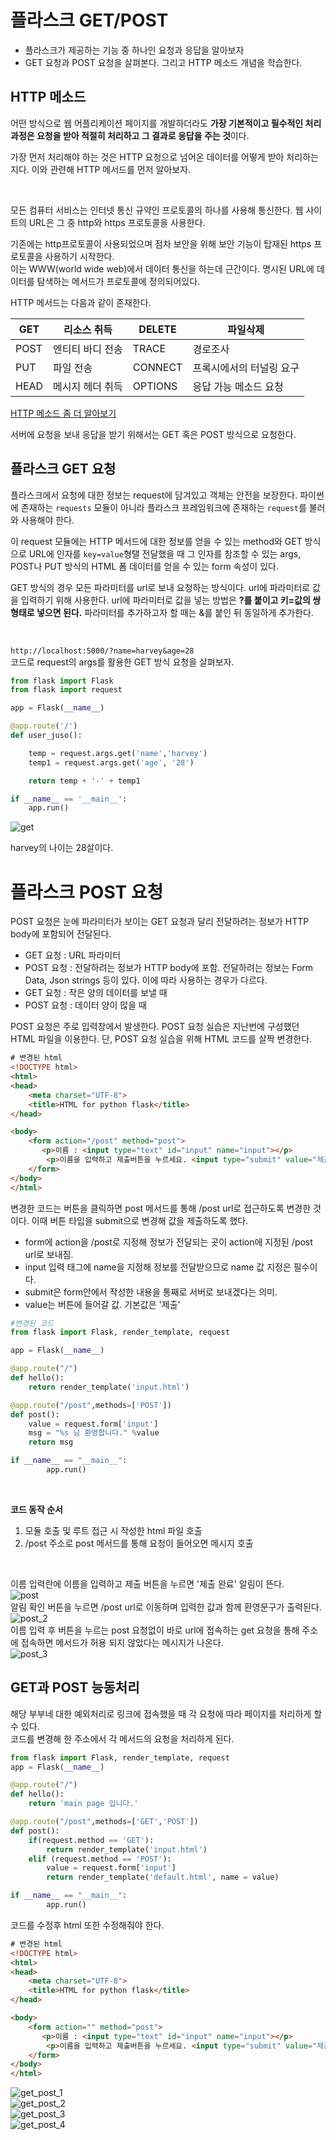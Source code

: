 # 플라스크 GET/POST

- 플라스크가 제공하는 기능 중 하나인 요청과 응답을 알아보자
- GET 요청과 POST 요청을 살펴본다. 그리고 HTTP 메소드 개념을 학습한다.  
  

## HTTP 메소드
어떤 방식으로 웹 어플리케이션 페이지를 개발하더라도 **가장 기본적이고 필수적인 처리 과정은 요청을 받아 적절히 처리하고 그 결과로 응답을 주는 것**이다.  

가장 먼저 처리해야 하는 것은 HTTP 요청으로 넘어온 데이터를 어떻게 받아 처리하는지다. 이와 관련해 HTTP 메서드를 먼저 알아보자.    

<br/>  

모든 컴퓨터 서비스는 인터넷 통신 규약인 프로토콜의 하나를 사용해 통신한다. 웹 사이트의 URL은 그 중 http와 https 프로토콜을 사용한다.   

기존에는 http프로토콜이 사용되었으며 점차 보안을 위해 보안 기능이 탑재된 https 프로토콜을 사용하기 시작한다.  
이는 WWW(world wide web)에서 데이터 통신을 하는데 근간이다. 명시된 URL에 데이터를 탐색하는 메서드가 프로토콜에 정의되어있다.  

HTTP 메서드는 다음과 같이 존재한다.  

|GET|리소스 취득|DELETE|파일삭제|
|---|----|---|---|
|POST|엔티티 바디 전송|TRACE|경로조사|
|PUT|파일 전송|CONNECT|프록시에서의 터널링 요구|
|HEAD|메시지 헤더 취득|OPTIONS|응답 가능 메소드 요청|


[HTTP 메소드 좀 더 알아보기](...)

서버에 요청을 보내 응답을 받기 위해서는 GET 혹은 POST 방식으로 요청한다.  

## 플라스크 GET 요청

플라스크에서 요청에 대한 정보는 request에 담겨있고 객체는 안전을 보장한다. 파이썬에 존재하는 `requests` 모듈이 아니라 플라스크 프레임워크에 존재하는 `request`를 불러와 사용해야 한다.     

이 request 모듈에는 HTTP 메서드에 대한 정보를 얻을 수 있는 method와 GET 방식으로 URL에 인자를 `key=value`형탤 전달했을 때 그 인자를 참조할 수 있는 args, POST나 PUT 방식의 HTML 폼 데이터를 얻을 수 있는 form 속성이 있다.  

GET 방식의 경우 모든 파라미터를 url로 보내 요청하는 방식이다. url에 파라미터로 값을 입력하기 위해 사용한다. url에 파라미터로 값을 넣는 방법은 **?를 붙이고 키=값의 쌍 형태로 넣으면 된다.**  파라미터를 추가하고자 할 때는 &를 붙인 뒤 동일하게 추가한다.   

<br/>  
  
`http://localhost:5000/?name=harvey&age=28`  
코드로 request의 args를 활용한 GET 방식 요청을 살펴보자.  
```python
from flask import Flask
from flask import request

app = Flask(__name__)

@app.route('/')
def user_juso():

    temp = request.args.get('name','harvey')
    temp1 = request.args.get('age', '28')

    return temp + '-' + temp1

if __name__ == '__main__':
    app.run()
```
![get](images/get.png)

harvey의 나이는 28살이다.

# 플라스크 POST 요청  
POST 요청은 눈에 파라미터가 보이는 GET 요청과 달리 전달하려는 정보가 HTTP body에 포함되어 전달된다.  

- GET 요청 : URL 파라미터
- POST 요청 : 전달하려는 정보가 HTTP body에 포함.
전달하려는 정보는 Form Data, Json strings 등이 있다. 이에 따라 사용하는 경우가 다르다.  
- GET 요청 : 작은 양의 데이터를 보낼 때
- POST 요청 : 데이터 양이 많을 때

POST 요청은 주로 입력창에서 발생한다. POST 요청 실습은 지난번에 구성했던 HTML 파일을 이용한다. 
단, POST 요청 실습을 위해 HTML 코드를 살짝 변경한다. 


```html
# 변경된 html
<!DOCTYPE html>
<html>
<head>
	<meta charset="UTF-8">
	<title>HTML for python flask</title>
</head>

<body>
	<form action="/post" method="post">
	​	<p>이름 : <input type="text" id="input" name="input"></p>
		<p>이름을 입력하고 제출버튼을 누르세요. <input type="submit" value="제출" onclick="alert('제출 완료!')" /></p>
	</form>
</body>
</html>
```
변경한 코드는 버튼을 클릭하면 post 메서드를 통해 /post url로 접근하도록 변경한 것이다. 이때 버튼 타입을 submit으로 변경해 값을 제출하도록 했다.  
- form에 action을 /post로 지정해 정보가 전달되는 곳이 action에 지정된 /post url로 보내짐.
- input 입력 태그에 name을 지정해 정보를 전달받으므로 name 값 지정은 필수이다.
- submit은 form안에서 작성한 내용을 통째로 서버로 보내겠다는 의미.
- value는 버튼에 들어갈 값. 기본값은 '제출'

```python
#변경된 코드
from flask import Flask, render_template, request

app = Flask(__name__)

@app.route("/")
def hello():
	return render_template('input.html')

@app.route("/post",methods=['POST'])
def post():
	value = request.form['input']
	msg = "%s 님 환영합니다." %value
	return msg

if __name__ == "__main__":
		app.run()
```
<br/>  

**코드 동작 순서**   
1. 모듈 호출 및 루트 접근 시 작성한 html 파일 호출
2. /post 주소로 post 메서드를 통해 요청이 들어오면 메시지 호출

<br/>  


이름 입력란에 이름을 입력하고 제출 버튼을 누르면 '제출 완료' 알림이 뜬다.  
![post](images/POST_1.png)  
알림 확인 버튼을 누르면 /post url로 이동하며 입력한 값과 함께 환영문구가 출력된다.  
![post_2](images/POST_2.png)  
이름 입력 후 버튼을 누르는 post 요청없이 바로 url에 접속하는 get 요청을 통해 주소에 접속하면 메서드가 허용 되지 않았다는 메시지가 나온다.  
![post_3](images/POST_3.png)  

## GET과 POST 능동처리
해당 부부네 대한 예외처리로 링크에 접속했을 때 각 요청에 따라 페이지를 처리하게 할 수 있다.  
코드를 변경해 한 주소에서 각 메서드의 요청을 처리하게 된다.  

```python
from flask import Flask, render_template, request
app = Flask(__name__)

@app.route("/")
def hello():
	return 'main page 입니다.'

@app.route("/post",methods=['GET','POST'])
def post():
	if(request.method == 'GET'):
		return render_template('input.html')
	elif (request.method == 'POST'):
		value = request.form['input']
		return render_template('default.html', name = value)

if __name__ == "__main__":
		app.run()

```
코드를 수정후 html 또한 수정해줘야 한다. 

```html
# 변경된 html
<!DOCTYPE html>
<html>
<head>
	<meta charset="UTF-8">
	<title>HTML for python flask</title>
</head>

<body>
	<form action="" method="post">
	​	<p>이름 : <input type="text" id="input" name="input"></p>
		<p>이름을 입력하고 제출버튼을 누르세요. <input type="submit" value="제출" onclick="alert('제출 완료!')" /></p>
	</form>
</body>
</html>
```  

![get_post_1](images/get_post_1.png)    
![get_post_2](images/get_post_2.png)    
![get_post_3](images/get_post_3.png)    
![get_post_4](images/get_post_4.png)    
